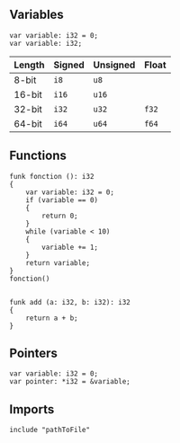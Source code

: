 ## Variables

```
var variable: i32 = 0;
var variable: i32;
```

| Length  | Signed  | Unsigned | Float    |
| ------- | ------- | -------- | -------- |
| 8-bit   | `i8`    | `u8`     |          |
| 16-bit  | `i16`   | `u16`    |          |
| 32-bit  | `i32`   | `u32`    | `f32`    |
| 64-bit  | `i64`   | `u64`    | `f64`    |

## Functions
```
funk fonction (): i32
{
	var variable: i32 = 0;
	if (variable == 0)
	{
		return 0;
	}
	while (variable < 10)
	{
		variable += 1;
	}
	return variable;
}
fonction()


funk add (a: i32, b: i32): i32
{
	return a + b;
}
```

## Pointers
```
var variable: i32 = 0;
var pointer: *i32 = &variable;
```

## Imports
```
include "pathToFile"
```

